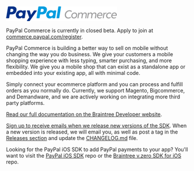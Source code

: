 [![PayPal Commerce](assets/pp_commerce_logo.png)](https://commerce.paypal.com/)

PayPal Commerce is currently in closed beta. Apply to join at [commerce.paypal.com/register](https://commerce.paypal.com/register).

PayPal Commerce is building a better way to sell on mobile without changing the way you do business. We give your customers a mobile shopping experience with less typing, smarter purchasing, and more flexibility. We give you a mobile shop that can exist as a standalone app or embedded into your existing app, all with minimal code.

Simply connect your ecommerce platform and you can process and fulfill orders as you normally do. Currently, we support Magento, Bigcommerce, and Demandware, and we are actively working on integrating more third party platforms.

[Read our full documentation on the Braintree Developer website](https://developers.braintreepayments.com/guides/paypal-commerce-ios/overview).

[Sign up to receive emails when we release new versions of the SDK](http://eepurl.com/_c1K9). When a new version is released, we will email you, as well as post a tag in the [Releases section](https://github.com/braintree/paypal-commerce-ios/releases) and update the [CHANGELOG.md](https://github.com/braintree/paypal-commerce-ios/blob/master/CHANGELOG.md) file.


Looking for the PayPal iOS SDK to add PayPal payments to your app? You'll want to visit the [PayPal iOS SDK](https://github.com/paypal/PayPal-iOS-SDK) repo or the [Braintree v.zero SDK for iOS](https://github.com/braintree/braintree_ios) repo.
